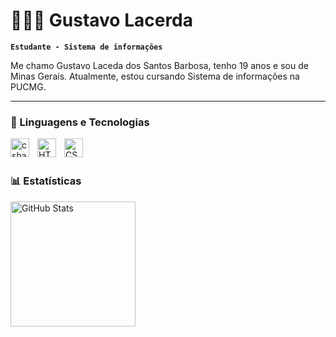 # 👩🏻‍💻 Gustavo Lacerda

**`Estudante - Sistema de informações`**

Me chamo Gustavo Laceda dos Santos Barbosa, tenho 19 anos e sou de Minas Gerais. Atualmente, estou cursando Sistema de informações na PUCMG.

---

### 🤖 Linguagens e Tecnologias

<img 
    align="left" 
    alt="csharp" 
    title="csharp"
    width="30px" 
    style="padding-right: 10px;" 
    src="https://cdn.jsdelivr.net/gh/devicons/devicon@latest/icons/csharp/csharp-original.svg" 
/>

<img 
    align="left" 
    alt="HTML"
    title="HTML" 
    width="30px" 
    style="padding-right: 10px;" 
    src="https://cdn.jsdelivr.net/gh/devicons/devicon@latest/icons/html5/html5-original.svg" 
/>
<img 
    align="left" 
    alt="CSS" 
    title="CSS"
    width="30px" 
    style="padding-right: 10px;" 
    src="https://cdn.jsdelivr.net/gh/devicons/devicon@latest/icons/css3/css3-original.svg" 
/>

<br/>
<br/>

### 📊 Estatísticas 
<p> 
    <img 
        align="center" 
        alt="GitHub Stats"
        height="200" 
        style="padding-right: 10px;" 
        src="https://github-readme-stats.vercel.app/api?username=Gustavolaceerda&show_icons=true&theme=tokyonight&include_all_commits=true&locale=pt-br" 
        /> 
</p>


